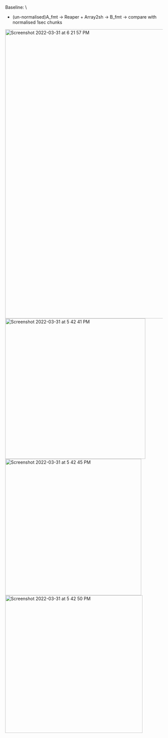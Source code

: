 Baseline: \
- (un-normalised)A_fmt -> Reaper + Array2sh -> B_fmt -> compare with normalised 1sec chunks
<img width="922" alt="Screenshot 2022-03-31 at 6 21 57 PM" src="https://user-images.githubusercontent.com/31805612/161159347-103b42d7-e35b-41eb-8c9d-1a1f55ae474b.png">


<img width="448" alt="Screenshot 2022-03-31 at 5 42 41 PM" src="https://user-images.githubusercontent.com/31805612/161154606-86680e13-d719-4c2c-aa64-140ea4d87930.png">
<img width="435" alt="Screenshot 2022-03-31 at 5 42 45 PM" src="https://user-images.githubusercontent.com/31805612/161154625-facb2256-f5e2-4d29-b5ff-c5f0f463cd71.png">
<img width="439" alt="Screenshot 2022-03-31 at 5 42 50 PM" src="https://user-images.githubusercontent.com/31805612/161154633-af5ac6f9-83e7-4b5f-89c1-d208d331963f.png">
